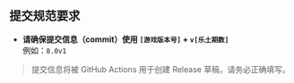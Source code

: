 ## 提交规范要求

- **请确保提交信息（commit）使用 `[游戏版本号]` + `v[乐土期数]`**  
例如：`8.0v1`

> 提交信息将被 GitHub Actions 用于创建 Release 草稿，请务必正确填写。

